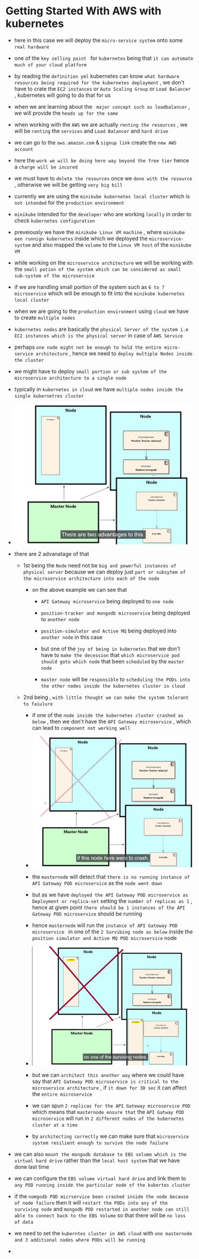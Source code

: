 # Getting Started With AWS with kubernetes 

- here in this case we will deploy the `micro-service system` onto some `real hardware`

- one of the `key selling point ` for `kubernetes` being that `it can automate much of your cloud platform`

- by reading the `definition yml` kubernetes can know `what hardware resources being required for the kubernetes deployment` , we don't have to crate the `EC2 instances` or `Auto Scaling Group` or `Load Balancer` , kubernetes will going to do that for us 

- when we are learning about the ` major concept such as loadbalancer`  , we will provide the `heads up for the same`

- when working with the `AWS` we are actually `renting the resources` , we will be `renting` the `services` and `Load Balancer` and `hard drive`

- we can go to the `aws.amazon.com` & `signup link`  create the `new AWS account`

- here the `work we will be doing here way beyond the free tier` hence a `charge will be incured`

- we must have to `delete the resources` once we `done with the resource` , otherwise we will be getting `very big bill`

- currently we are using the `minikube kubernetes local cluster` which is `not intended` for the `production environment`

- `minikube` intended for the `developer` who are working `locally` in order to check `kubernetes configuration`

- preveiously we have the `minikube Linux VM machine` , where `minikube een runnign kubernetes` inside which we deployed the `microservice-system` and also mapped the `volume` to the `Linux VM host` of the `minikube VM` 

- while working on the `microservice architecture` we will be working with the `small potion of the system which can be considered as small sub-system of the microservice`

- if we are handling small portion of the system such as `6 to 7 microservice` which will be enough to fit into the `minikube kubernetes local cluster`

- when we are going to the `production environment` using `cloud` we have to create `multiple nodes`

- `kubernetes nodes` are basically the `physical Server of the system i.e EC2 instances which is the physical server` in case of `AWS Service` 

- perhaps `one node might not be enough to hold the entire micro-service architecture` , hence we need to `deploy multiple Nodes inside the cluster`

- we might have to deploy `small portion or sub system of the microservice architecture to a single node`

- typically in `kubernetes in cloud` we have `multiple nodes inside the single kubernetres cluster`

- ![Alt text](image.png) 

- there are 2 advanatage of that 
  
  - 1st being the `Node` need not be `big and powerful instances of physical server` because we can deploy just `part or subsytem of the microservice architecture into each of the node`
    
    - on the above example we can see that
      
      - `API Gateway microservice` being deployed to `one node`
      
      - `position-tracker and mongodb microservice` being deployed to `another node`   
      
      - `position-simulator and Active MQ` being deployed into `another node` in this case 
      
      - but one of the `joy of being in kubernetes` that we don't have to `make the decession` that `which microservice pod should goto which node` that been `scheduled` by the `master node`
      
      - `master node` will be `responsible` to `scheduling the PODs into the other nodes inside the kubernetes cluster in cloud`  
  
  - 2nd being , `with little thought we can make the system tolerant to faiulure`  
    
    - if one of the `node inside the kubernetes cluster crashed as below` , then we don't have the `API Gateway microservice` , which can lead to `component not working well`
    
    - ![Alt text](image-1.png)
    
    - the `masternode` will detect that `there is no running instance of API Gateway POD microservice` as the `node went down`
    
    - but as we have `deployed the API Gateway POD microservice as Deployment or replica-set` setting the `number of replicas as 1` , hence at given point `there should be 1 instances of the API Gateway POD microservice` should be running 
    
    - hence `masternode` will run the `instance of API Gateway POD microservice ` in one of the `2 Survibing node as below` inside the `position simulator and Active MQ POD microservice` node
    
    - ![Alt text](image-2.png)
    
    - but we can `architect this another way` where we could have say that `API Gateway POD microservice is critical to the microservice architecture` , if `it down for 30 sec` it can affect the `entire microservice`
    
    - we can spun `2 replicas for the API Gateway microservice POD` which means that `masternode ensure that` the `API Gatway POD microservice` will run in `2 different nodes of the kubernetes cluster at a time` 
    
    - by `architecting correctly` we can make sure that `microservice system resilient enough to survive the node failure` 
  
- we can also `mount the mongodb database to EBS volume which is the virtual hard drive` rather than the `local host system` that we have done last time 

- we can configure the `EBS volume virtual hard drive`  and link them to `any POD running inside the particular node of the kubertes cluster`

- if the `nomgodb POD micrservice been crashed inside the node because of node failure` then it will `restart the PODs into any of the surviving node` and `mongodb POD restarted in another node can still able to connect back to the EBS Volume` so that there will be `no loss of data`

- we need to set the `kuberntes cluster in AWS cloud` with `one masternode and 3 additional nodes where PODs will be running`

- 